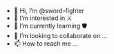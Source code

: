 - 👋 Hi, I’m @sword-fighter
- 👀 I’m interested in ⚔️ 
- 🌱 I’m currently learning 🛡️
- 💞️ I’m looking to collaborate on ...
- 📫 How to reach me ...

<!---
sword-fighter/sword-fighter is a ✨ special ✨ repository because its `README.md` (this file) appears on your GitHub profile.
You can click the Preview link to take a look at your changes.
--->
